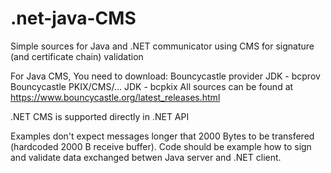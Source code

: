 # .net-java-CMS
Simple sources for Java and .NET communicator using CMS for signature (and certificate chain) validation

For Java CMS, You need to download:
  Bouncycastle provider JDK - bcprov
  Bouncycastle PKIX/CMS/... JDK - bcpkix
All sources can be found at https://www.bouncycastle.org/latest_releases.html

.NET CMS is supported directly in .NET API

Examples don't expect messages longer that 2000 Bytes to be transfered (hardcoded 2000 B receive buffer).
Code should be example how to sign and validate data exchanged betwen Java server and .NET client.

